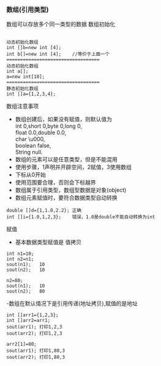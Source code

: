 ### 数组(引用类型)
数组可以存放多个同一类型的数据
数组初始化
``` 

动态初始化数组
int []b=new int [4];
int b[]=new int [4];    //等价于上面一个
==================================
动态初始化数组
int a[];
a=new int[10];
==================================
静态初始化数组
int []a={1,2,3,4};
```
数组注意事项
- 数组创建后，如果没有赋值，则默认值为<br>
int 0,short 0,byte 0,long 0,<br>
float 0.0,double 0.0,<br>
char \u000,<br>
boolean false,<br>
String null.
- 数组的元素可以是任意类型，但是不能混用
- 使用步骤，1声明并开辟空间，2赋值，3使用数组
- 下标从0开始
- 使用范围要合理，否则会下标越界
- 数组属于引用类型，数组型数据是对象(object)
- 数组元素赋值时，要符合数据类型自动转换
``` 
double []d={1,1.0,2.2}; 正确
int []i={1.0,1,2,3};    错误，1.0是double不能自动转换为int
```

赋值
- 基本数据类型赋值是 值拷贝
``` 
int n1=10;
int n2=n1;
sout(n1);   10
sout(n2);   10

n2=80;
sout(n1);   10
sout(n2);   80
```
-数组在默认情况下是引用传递(地址拷贝),赋值的是地址
```
int []arr1={1,2,3};
int []arr2=arr1;
sout(arr1); 打印1,2,3
sout(arr2); 打印1,2,3

arr2[1]=80;
sout(arr1); 打印1,80,3
sout(arr2); 打印1,80,3
```

